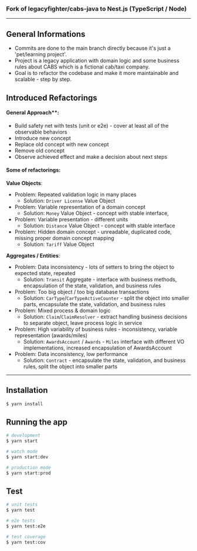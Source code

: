 ### Fork of legacyfighter/cabs-java to Nest.js (TypeScript / Node)

_____________

## General Informations

- Commits are done to the main branch directly because it's just a 'pet/learning project'.
- Project is a legacy application with domain logic and some business rules about CABS which is a fictional cab/taxi company.
- Goal is to refactor the codebase and make it more maintainable and scalable - step by step.

## Introduced Refactorings

#### General Approach**:
- Build safety net with tests (unit or e2e) - cover at least all of the observable behaviors
- Introduce new concept
- Replace old concept with new concept
- Remove old concept
- Observe achieved effect and make a decision about next steps

#### Some of refactorings:

**Value Objects**:

- Problem: Repeated validation logic in many places
  - Solution: `Driver License` Value Object
- Problem: Variable representation of a domain concept
  - Solution: `Money` Value Object - concept with stable interface,
- Problem: Variable presentation - different units
  - Solution: `Distance` Value Object - concept with stable interface
- Problem: Hidden domain concept - unreadable, duplicated code, missing proper domain concept mapping
  - Solution: `Tariff` Value Object

**Aggregates / Entities**:
- Problem: Data inconsistency - lots of setters to bring the object to expected state, repeated
  - Solution: `Transit` Aggregate - interface with business methods, encapsulation of the state, validation, and business rules
- Problem: Too big object / too big database transactions
  - Solution: `CarType`/`CarTypeActiveCounter` - split the object into smaller parts, encapsulate the state, validation, and business rules
- Problem: Mixed process & domain logic
  - Solution: `Claim`/`ClaimResolver` - extract handling business decisions to separate object, leave process logic in service
- Problem: High variability of business rules - inconsistency, variable representation (awards/miles)
  - Solution: `AwardsAccount` / `Awards` - `Miles` interface with different VO implementations, increased encapsulation of AwardsAccount
- Problem: Data inconsistency, low performance
  - Solution: `Contract` - encapsulate the state, validation, and business rules, split the object into smaller parts

---

## Installation

```bash
$ yarn install
```

## Running the app

```bash
# development
$ yarn start

# watch mode
$ yarn start:dev

# production mode
$ yarn start:prod
```

## Test

```bash
# unit tests
$ yarn test

# e2e tests
$ yarn test:e2e

# test coverage
$ yarn test:cov
```
